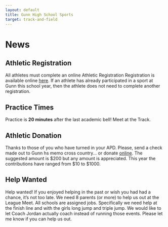 ```yaml
---
layout: default
title: Gunn High School Sports
target: track-and-field
---
```

# News
## Athletic Registration
All athletes must complete an online Athletic Registration Registration is available online [here](http://gunn.pausd.org/athletics/sports-news/athletics-registration). If an athlete has already participated in a sport at Gunn this school year, then the athlete does not need to complete another registration.
## Practice Times
Practice is **20 minutes** after the last academic bell! Meet at the Track.
## Athletic Donation
Thanks to those of you who have turned in your APD. Please, send a check made out to Gunn hs memo cross country... or donate [online](http://gunnboosters.corecommerce.com/scholarship-additional-and-team-donations.html). The suggested amount is $200 but any amount is appreciated. This year the contributions have ranged from $10 to $1000.
## Help Wanted
Help wanted! If you enjoyed helping in the past or wish you had had a chance, it’s not too late. We need 8 parents (or more) to help us out at the League Meet. All schools are assigned jobs. Specifically we need help at the finish line and with the girls long jump and triple jump. We would like to let Coach Jordan actually coach instead of running those events. Please let me know if you can help us out.
